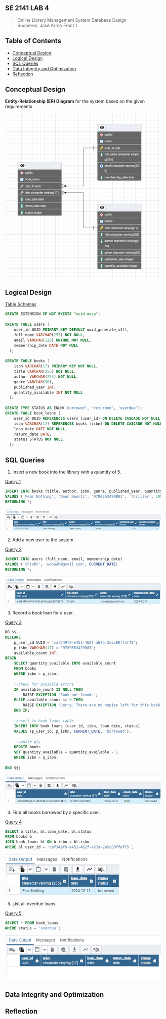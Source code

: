 ## SE 2141 LAB 4
> Online Library Management System Database Design <br>
> Suoberon, Jose Arron Franz I.

## Table of Contents

- [Conceptual Design](#conceptual-design)
- [Logical Design](#logical-design)
- [SQL Queries](#sql-queries)
- [Data Integrity and Optimization](#data-integrity-and-optimization)
- [Reflection](#reflection)


## Conceptual Design

<b>Entity-Relationship (ER) Diagram</b> for the system based on the given
requirements

![The ERD diagram of the system](conceptual_design.png)

## Logical Design

[Table Schemas](schema.sql)

```sql
CREATE EXTENSION IF NOT EXISTS "uuid-ossp";

CREATE TABLE users (
    user_id UUID PRIMARY KEY DEFAULT uuid_generate_v4(),
    full_name VARCHAR(255) NOT NULL,
    email VARCHAR(128) UNIQUE NOT NULL,
    membership_date DATE NOT NULL
  );
 
CREATE TABLE books (
	isbn VARCHAR(17) PRIMARY KEY NOT NULL,
    title VARCHAR(255) NOT NULL,
    author VARCHAR(255) NOT NULL,
    genre VARCHAR(50),
    published_year INT,
    quantity_available INT NOT NULL
  );

CREATE TYPE STATUS AS ENUM('borrowed', 'returned', 'overdue');
CREATE TABLE book_loans (
    user_id UUID REFERENCES users (user_id) ON DELETE CASCADE NOT NULL,
    isbn VARCHAR(17) REFERENCES books (isbn) ON DELETE CASCADE NOT NULL,
    loan_date DATE NOT NULL,
    return_date DATE,
    status STATUS NOT NULL
  );
```

## SQL Queries
1. Insert a new book into the library with a quantity of 5.

[Query 1](queries/1_output.sql)
```sql
INSERT INTO books (title, author, isbn, genre, published_year, quantity_available) 
VALUES ('Fear Nothing', 'Dean Koontz', '9780553479003', 'thriller', 1997, 5)
RETURNING *;
```
![Output of query 1](queries/1_output.png)

2. Add a new user to the system.

[Query 2](queries/2_output.sql)
```sql
INSERT INTO users (full_name, email, membership_date) 
VALUES ('Shishh', 'wooaah@gmail.com', CURRENT_DATE)
RETURNING *;
```
![Output of query 2](queries/2_output.png)

3. Record a book loan for a user.

[Query 3](queries/3_output.sql)
```sql
DO $$
DECLARE
    p_user_id UUID = 'caf349f9-e451-462f-a67a-2a5c80ffaf75';
    p_isbn VARCHAR(17) = '9780553479003';
    available_count INT;
BEGIN
    SELECT quantity_available INTO available_count 
    FROM books 
    WHERE isbn = p_isbn;

    --check for possible errors
    IF available_count IS NULL THEN
        RAISE EXCEPTION 'Book not found.';
    ELSIF available_count <= 0 THEN
        RAISE EXCEPTION 'Sorry. There are no copies left for this book.';
    END IF;

   --insert to book loans table
    INSERT INTO book_loans (user_id, isbn, loan_date, status) 
    VALUES (p_user_id, p_isbn, CURRENT_DATE, 'borrowed');

    --update qty
    UPDATE books 
    SET quantity_available = quantity_available - 1 
    WHERE isbn = p_isbn;

END $$;
```
![Output of query 3](queries/3_output.png)

4. Find all books borrowed by a specific user.

[Query 4](queries/4_output.sql)
```sql
SELECT b.title, bl.loan_date, bl.status
FROM books b 
JOIN book_loans bl ON b.isbn = bl.isbn 
WHERE bl.user_id = 'caf349f9-e451-462f-a67a-2a5c80ffaf75';
```
![Output of query 4](queries/4_output.png)

5. List all overdue loans.

[Query 5](queries/5_output.sql)
```sql
SELECT * FROM book_loans
WHERE status = 'overdue';
```
![Output of query 5](queries/5_output.png)


## Data Integrity and Optimization


## Reflection



